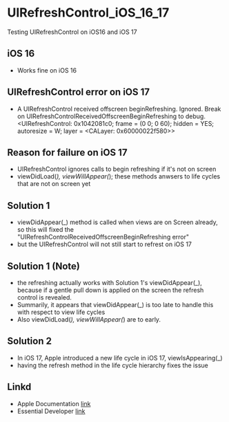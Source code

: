 # UIRefreshControl_iOS_16_17
Testing UIRefreshControl on iOS16 and iOS 17


## iOS 16
- Works fine on iOS 16


## UIRefreshControl error on iOS 17
- A UIRefreshControl received offscreen beginRefreshing. Ignored. Break on UIRefreshControlReceivedOffscreenBeginRefreshing to debug. <UIRefreshControl: 0x1042081c0; frame = (0 0; 0 60); hidden = YES; autoresize = W; layer = <CALayer: 0x60000022f580>>


## Reason for failure on iOS 17
- UIRefreshControl ignores calls to begin refreshing if it's not on screen
- viewDidLoad(_), viewWillAppear(_); these methods anwsers to life cycles that are not on screen yet


## Solution 1
-  viewDidAppear(_) method is called when views are on Screen already, so this will fixed the "UIRefreshControlReceivedOffscreenBeginRefreshing error"
- but the UIRefreshControl will not still start to refrest on iOS 17


## Solution 1 (Note)
- the refreshing actually works with Solution 1's viewDidAppear(_), because if a gentle pull down is applied on the screen the refresh control is revealed.
- Summarily, it appears that viewDidAppear(_) is too late to handle this with respect to view life cycles
- Also viewDidLoad(_), viewWillAppear(_) are to early.


## Solution 2
- In iOS 17, Apple introduced a new life cycle in iOS 17, viewIsAppearing(_)
- having the refresh method in the life cycle hierarchy fixes the issue


## Linkd
- Apple Documentation [link](https://developer.apple.com/documentation/uikit/uiviewcontroller/4195485-viewisappearing)
- Essential Developer [link]()
